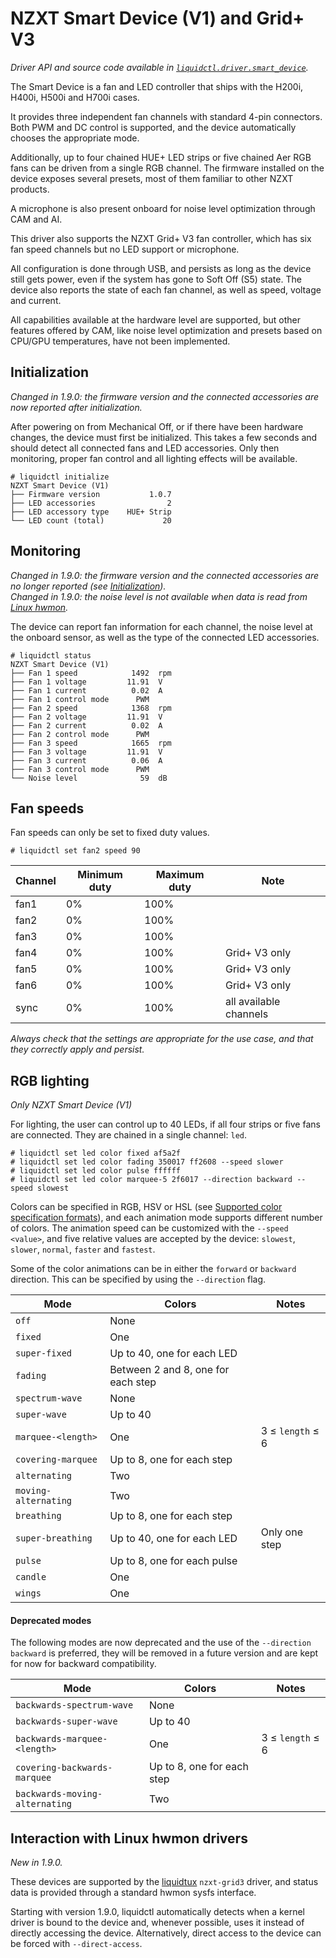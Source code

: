 # NZXT Smart Device (V1) and Grid+ V3
_Driver API and source code available in [`liquidctl.driver.smart_device`](../liquidctl/driver/smart_device.py)._

The Smart Device is a fan and LED controller that ships with the H200i, H400i, H500i and H700i cases.

It provides three independent fan channels with standard 4-pin connectors.  Both PWM and DC control is supported, and the device automatically chooses the appropriate mode.

Additionally, up to four chained HUE+ LED strips or five chained Aer RGB fans can be driven from a single RGB channel.  The firmware installed on the device exposes several presets, most of them familiar to other NZXT products.

A microphone is also present onboard for noise level optimization through CAM and AI.

This driver also supports the NZXT Grid+ V3 fan controller, which has six fan speed channels but no LED support or microphone.

All configuration is done through USB, and persists as long as the device still gets power, even if the system has gone to Soft Off (S5) state.  The device also reports the state of each fan channel, as well as speed, voltage and current.

All capabilities available at the hardware level are supported, but other features offered by CAM, like noise level optimization and presets based on CPU/GPU temperatures, have not been implemented.


## Initialization
[Initialization]: #initialization

_Changed in 1.9.0: the firmware version and the connected accessories are now
reported after initialization._  

After powering on from Mechanical Off, or if there have been hardware changes,
the device must first be initialized.  This takes a few seconds and should
detect all connected fans and LED accessories.  Only then monitoring, proper
fan control and all lighting effects will be available.

```
# liquidctl initialize
NZXT Smart Device (V1)
├── Firmware version           1.0.7  
├── LED accessories                2  
├── LED accessory type    HUE+ Strip  
└── LED count (total)             20  
```


## Monitoring

_Changed in 1.9.0: the firmware version and the connected accessories are no
longer reported (see [Initialization])._  
_Changed in 1.9.0: the noise level is not available when data is read from
[Linux hwmon]._  

The device can report fan information for each channel, the noise level at the
onboard sensor, as well as the type of the connected LED accessories.

```
# liquidctl status
NZXT Smart Device (V1)
├── Fan 1 speed            1492  rpm
├── Fan 1 voltage         11.91  V
├── Fan 1 current          0.02  A
├── Fan 1 control mode      PWM  
├── Fan 2 speed            1368  rpm
├── Fan 2 voltage         11.91  V
├── Fan 2 current          0.02  A
├── Fan 2 control mode      PWM  
├── Fan 3 speed            1665  rpm
├── Fan 3 voltage         11.91  V
├── Fan 3 current          0.06  A
├── Fan 3 control mode      PWM  
└── Noise level              59  dB
```


## Fan speeds

Fan speeds can only be set to fixed duty values.

```
# liquidctl set fan2 speed 90
```

| Channel | Minimum duty | Maximum duty | Note |
| --- | --- | --- | - |
| fan1 | 0% | 100% ||
| fan2 | 0% | 100% ||
| fan3 | 0% | 100% ||
| fan4 | 0% | 100% | Grid+ V3 only |
| fan5 | 0% | 100% | Grid+ V3 only |
| fan6 | 0% | 100% | Grid+ V3 only |
| sync | 0% | 100% | all available channels |

*Always check that the settings are appropriate for the use case, and that they correctly apply and persist.*


## RGB lighting

_Only NZXT Smart Device (V1)_

For lighting, the user can control up to 40 LEDs, if all four strips or five fans are connected.  They are chained in a single channel: `led`.

```
# liquidctl set led color fixed af5a2f
# liquidctl set led color fading 350017 ff2608 --speed slower
# liquidctl set led color pulse ffffff
# liquidctl set led color marquee-5 2f6017 --direction backward --speed slowest
```

Colors can be specified in RGB, HSV or HSL (see [Supported color specification formats](../README.md#supported-color-specification-formats)), and each animation mode supports different number of colors.  The animation speed can be customized with the `--speed <value>`, and five relative values are accepted by the device: `slowest`, `slower`, `normal`, `faster` and `fastest`.

Some of the color animations can be in either the `forward` or `backward` direction.
This can be specified by using the `--direction` flag.

| Mode | Colors | Notes |
| --- | --- | --- |
| `off` | None |
| `fixed` | One |
| `super-fixed` | Up to 40, one for each LED |
| `fading` | Between 2 and 8, one for each step |
| `spectrum-wave` | None |
| `super-wave` | Up to 40 |
| `marquee-<length>` | One | 3 ≤ `length` ≤ 6 |
| `covering-marquee` | Up to 8, one for each step |
| `alternating` | Two |
| `moving-alternating` | Two |
| `breathing` | Up to 8, one for each step |
| `super-breathing` | Up to 40, one for each LED | Only one step |
| `pulse` | Up to 8, one for each pulse |
| `candle` | One |
| `wings` | One |

#### Deprecated modes

The following modes are now deprecated and the use of the `--direction backward` is preferred,
they will be removed in a future version and are kept for now for backward compatibility.

| Mode | Colors | Notes |
| --- | --- | --- |
| `backwards-spectrum-wave` | None |
| `backwards-super-wave` | Up to 40 |
| `backwards-marquee-<length>` | One | 3 ≤ `length` ≤ 6 |
| `covering-backwards-marquee` | Up to 8, one for each step |
| `backwards-moving-alternating` | Two |


## Interaction with Linux hwmon drivers
[Linux hwmon]: #interaction-with-linux-hwmon-drivers

_New in 1.9.0._  

These devices are supported by the [liquidtux] `nzxt-grid3` driver, and status
data is provided through a standard hwmon sysfs interface.

Starting with version 1.9.0, liquidctl automatically detects when a kernel
driver is bound to the device and, whenever possible, uses it instead of
directly accessing the device.  Alternatively, direct access to the device can
be forced with `--direct-access`.

[liquidtux]: https://github.com/liquidctl/liquidtux
